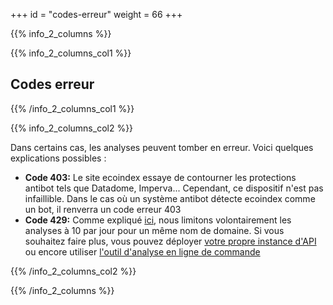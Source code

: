 +++
id = "codes-erreur"
weight = 66
+++

{{% info_2_columns %}}

{{% info_2_columns_col1 %}}

## Codes erreur

{{% /info_2_columns_col1 %}}

{{% info_2_columns_col2 %}}

Dans certains cas, les analyses peuvent tomber en erreur. Voici quelques explications possibles :

- **Code 403:** Le site ecoindex essaye de contourner les protections antibot tels que Datadome, Imperva... Cependant, ce dispositif n'est pas infaillible. Dans le cas où un système antibot détecte ecoindex comme un bot, il renverra un code erreur 403
- **Code 429:** Comme expliqué [ici](#points-importants), nous limitons volontairement les analyses à 10 par jour pour un même nom de domaine. Si vous souhaitez faire plus, vous pouvez déployer [votre propre instance d'API](https://github.com/cnumr/EcoIndex_python/tree/main/projects/ecoindex_api#readme) ou encore utiliser [l'outil d'analyse en ligne de commande](https://github.com/cnumr/EcoIndex_python/tree/main/projects/ecoindex_cli#readme)

{{% /info_2_columns_col2 %}}

{{% /info_2_columns %}}
